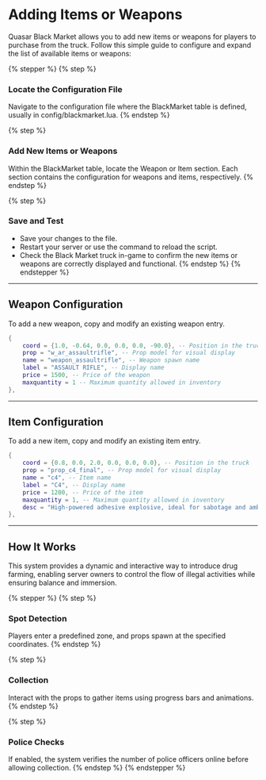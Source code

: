 # Adding Items or Weapons

Quasar Black Market allows you to add new items or weapons for players to purchase from the truck. Follow this simple guide to configure and expand the list of available items or weapons:

{% stepper %}
{% step %}
### Locate the Configuration File

Navigate to the configuration file where the BlackMarket table is defined, usually in config/blackmarket.lua.
{% endstep %}

{% step %}
### Add New Items or Weapons

Within the BlackMarket table, locate the Weapon or Item section. Each section contains the configuration for weapons and items, respectively.
{% endstep %}

{% step %}
### Save and Test

* Save your changes to the file.
* Restart your server or use the command to reload the script.
* Check the Black Market truck in-game to confirm the new items or weapons are correctly displayed and functional.
{% endstep %}
{% endstepper %}

***

## Weapon Configuration

To add a new weapon, copy and modify an existing weapon entry.

```lua
{
    coord = {1.0, -0.64, 0.0, 0.0, 0.0, -90.0}, -- Position in the truck
    prop = "w_ar_assaultrifle", -- Prop model for visual display
    name = "weapon_assaultrifle", -- Weapon spawn name
    label = "ASSAULT RIFLE", -- Display name
    price = 1500, -- Price of the weapon
    maxquantity = 1 -- Maximum quantity allowed in inventory
},

```

***

## Item Configuration

To add a new item, copy and modify an existing item entry.

```lua
{
    coord = {0.8, 0.0, 2.0, 0.0, 0.0, 0.0}, -- Position in the truck
    prop = "prop_c4_final", -- Prop model for visual display
    name = "c4", -- Item name
    label = "C4", -- Display name
    price = 1200, -- Price of the item
    maxquantity = 1, -- Maximum quantity allowed in inventory
    desc = "High-powered adhesive explosive, ideal for sabotage and ambushes. Remote detonation for maximum precision and destruction." -- Description
},

```

***

## How It Works

This system provides a dynamic and interactive way to introduce drug farming, enabling server owners to control the flow of illegal activities while ensuring balance and immersion.

{% stepper %}
{% step %}
### Spot Detection

Players enter a predefined zone, and props spawn at the specified coordinates.
{% endstep %}

{% step %}
### Collection

Interact with the props to gather items using progress bars and animations.
{% endstep %}

{% step %}
### Police Checks

If enabled, the system verifies the number of police officers online before allowing collection.
{% endstep %}
{% endstepper %}
